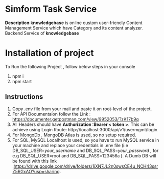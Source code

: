 
# Simform Task Service
**Description**
 **knowledgebase** is online custom user-friendly Content Management Service which have Category and its content analyzer. Backend Service of **knowledgebase**


# Installation of project

To Run the following Project , follow below steps in your console

 1. npm i
 2. npm start


## Instructions

 1. Copy .env file from your mail and paste it on root-level of the project.
 2. For API Documentaion follow the Link : https://documenter.getpostman.com/view/9952053/TzK17b9q
 3. All Headers should have **Authorization :Bearer < token >**. This can be achieve using Login Route: http://localhost:3000/api/v1/usermgmt/login.
 4. For MongoDb , MongoDB Atlas is used, so no setup required.
 5. For SQL, MySQL Localhost  is used, so you have to run MySQL service in your machine and replace your credentials  in .env file (i.e DB_SQL_USER=*your_username* and DB_SQL_PASS=*your_password* , for e.g DB_SQL_USER=root and DB_SQL_PASS=123456a ). A Dumb DB will be found with this link :https://drive.google.com/drive/folders/1jXN7JL2n0swsCE4u_NCH43ssrZ5RGxAO?usp=sharing.